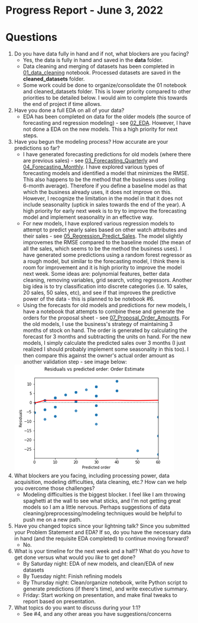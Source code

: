 # Progress Report - June 3, 2022

# Questions

1. Do you have data fully in hand and if not, what blockers are you facing?
    - Yes, the data is fully in hand and saved in the **data** folder.
    - Data cleaning and merging of datasets has been completed in [01_data_cleaning]('./code/01_data_cleaning.ipynb') notebook. Processed datasets are saved in the **cleaned_datasets** folder.
    - Some work could be done to organize/consolidate the 01 notebook and cleaned_datasets folder. This is lower priority compared to other priorities to be detailed below. I would aim to complete this towards the end of project if time allows.
2. Have you done a full EDA on all of your data?
    - EDA has been completed on data for the older models (the source of forecasting and regression modeling) - see [02_EDA]('./code/02_EDA.ipynb'). However, I have not done a EDA on the new models. This a high priority for next steps. 
3. Have you begun the modeling process? How accurate are your predictions so far?
   - I have generated forecasting predictions for old models (where there are previous sales) - see [03_Forecasting_Quarterly]('./code/03_Forecasting_Quarterly.ipynb') and [04_Forecasting_Monthly]('./code/04_Forecasting_Monthly.ipynb'). I have explored various types of forecasting models and identified a model that minimizes the RMSE. This also happens to be the method that the business uses (rolling 6-month average). Therefore if you define a baseline model as that which the business already uses, it does not improve on this. However, I recognize the limitation in the model in that it does not include seasonality (uptick in sales towards the end of the year). A high priority for early next week is to try to improve the forecasting model and implement seasonality in an effective way.
   - For new models, I have explored various regression models to attempt to predict yearly sales based on other watch attributes and their sales - see [05_Regression_Predict_Sales]('./code/05_Regression_Predict_Sales.ipynb'). The model slightly improvemes the RMSE compared to the baseline model (the mean of all the sales, which seems to be the method the business uses). I have generated some predictions using a random forest regressor as a rough model, but similar to the forecasting model, I think there is room for improvement and it is high priority to improve the model next week. Some ideas are: polynomial features, better data cleaning, removing variables, grid search, voting regressors. Another big idea is to try classification into discrete categories (i.e. 10 sales, 20 sales, 50 sales, etc), and see if that improves the predictive power of the data - this is planned to be notebook #6.
   - Using the forecasts for old models and predictions for new models, I have a notebook that attempts to combine these and generate the orders for the proposal sheet - see [07_Proposal_Order_Amounts]('./code/07_Proposal_Order_Amounts.ipynb'). For the old models, I use the business's strategy of maintaining 3 months of stock on hand. The order is generated by calculating the forecast for 3 months and subtracting the units on hand. For the new models, I simply calculate the predicted sales over 3 months (I just realized I should probably implement some seasonality in this too). I then compare this against the owner's actual order amount as another validation step - see image below:
   <img src='./images/Order_Estimate.png'>
4. What blockers are you facing, including processing power, data acquisition, modeling difficulties, data cleaning, etc.? How can we help you overcome those challenges?
    - Modeling difficulties is the biggest blocker. I feel like I am throwing spaghetti at the wall to see what sticks, and I'm not getting great models so I am a little nervous. Perhaps suggestions of data cleaning/preprocessing/modeling techniques would be helpful to push me on a new path.
5. Have you changed topics since your lightning talk? Since you submitted your Problem Statement and EDA? If so, do you have the necessary data in hand (and the requisite EDA completed) to continue moving forward?
    - No.
6. What is your timeline for the next week and a half? What do you _have_ to get done versus what would you _like_ to get done?
    - By Saturday night: EDA of new models, and clean/EDA of new datasets
    - By Tuesday night: Finish refining models
    - By Thursday night: Clean/organize notebook, write Python script to generate predictions (if there's time), and write executive summary.
    - Friday: Start working on presentation, and make final tweaks to report based on presentation.
7. What topics do you want to discuss during your 1:1?
    - See #4, and any other areas you have suggestions/concerns

